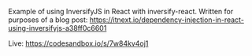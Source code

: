 Example of using InversifyJS in React with inversify-react. Written for purposes of a blog post: https://itnext.io/dependency-injection-in-react-using-inversifyjs-a38ff0c6601

Live: https://codesandbox.io/s/7w84kv4oj1
